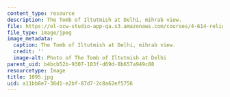 ```yaml
---
content_type: resource
description: The Tomb of Iltutmish at Delhi, mihrab view.
file: https://ol-ocw-studio-app-qa.s3.amazonaws.com/courses/4-614-religious-architecture-and-islamic-cultures-fall-2002/a11bb8e736d1e2bf87d72c8a62ef5756_1095.jpg
file_type: image/jpeg
image_metadata:
  caption: The Tomb of Iltutmish at Delhi, mihrab view.
  credit: ''
  image-alt: Photo of The Tomb of Iltutmish at Delhi
parent_uid: b4bcb52b-9307-183f-d69d-8b657a949c88
resourcetype: Image
title: 1095.jpg
uid: a11bb8e7-36d1-e2bf-87d7-2c8a62ef5756
---
```

